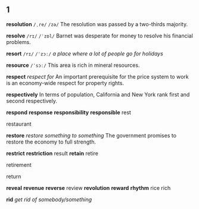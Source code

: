 ## 1
**resolution** 
`/ˌre/` `/zə/`
The resolution was passed by a two-thirds majority.

**resolve** 
`/rɪ/` `/ˈzɒl/`
Barnet was desperate for money to resolve his financial problems.

**resort** 
`/rɪ/` `/ˈzɔː/`
*a place where a lot of people go for holidays*

**resource** 
`/ˈsɔː/`
This area is rich in mineral resources.

**respect**
*respect for* 
An important prerequisite for the price system to work is an economy-wide
respect for property rights.

**respectively** 
In terms of population, California and New York rank first and second respectively.

**respond** 
**response** 
**responsibility** 
**responsible** 
rest 

restaurant 

**restore**
*restore something to something*
The government promises to restore the economy to full strength. 

**restrict** 
**restriction** 
result 
**retain** 
retire 

retirement 

return 

**reveal** 
**revenue** 
**reverse** 
review 
**revolution** 
**reward** 
**rhythm** 
rice 
rich 

**rid**
*get rid of somebody/something* 